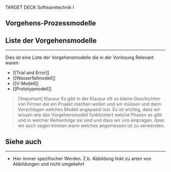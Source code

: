 
TARGET DECK
Softwaretechnik I

Vorgehens-Prozessmodelle
--
## Liste der Vorgehensmodelle
***
Dies ist eine Liste der Vorgehensmodelle die in der Vorlesung Relevant waren:
- [[Trial and Error]]
- [[Wasserfallmodell]]
- [[V-Modell]]
- [[Prototypmodell]]


> [!important] Klausur
Es gibt in der Klausur oft so kleine Geschichten von Firmen die ein Projekt machen wollen und wir müssen und dann Vorschlagen welches Modell angepasst isst. Es ist wichtig, dass wir wissen wie das Vorgehensmodell funktioniert welche Phasen es gibt und in welcher Reihenfolge sie sind und dass wir uns einprägen, dass wir auch sagen können wann welches angemessen ist zu verwenden.
## Siehe auch
***
* Hier immer spezifischer Werden. Z.b. Abbildung linkt zu arten von Abbildungen und nicht umgekehrt